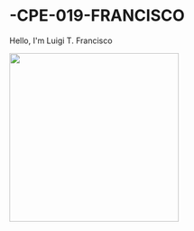 # -CPE-019-FRANCISCO

Hello, I'm Luigi T. Francisco
<div id="header" align="left">
  <img src="https://media3.giphy.com/media/4lu5FuhtrbaOQgKN57/giphy.gif" width="300"/>
</div>
